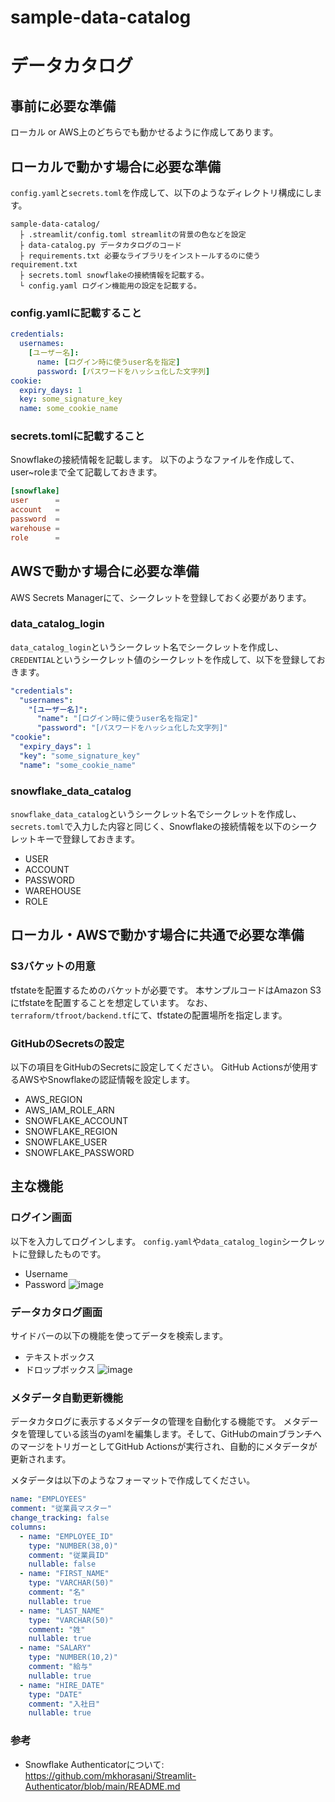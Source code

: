 # sample-data-catalog
  # データカタログ
  ## 事前に必要な準備
  ローカル or AWS上のどちらでも動かせるように作成してあります。
  ## ローカルで動かす場合に必要な準備
  `config.yaml`と`secrets.toml`を作成して、以下のようなディレクトリ構成にします。
  ```
  sample-data-catalog/
    ├ .streamlit/config.toml streamlitの背景の色などを設定
    ├ data-catalog.py データカタログのコード 
    ├ requirements.txt 必要なライブラリをインストールするのに使うrequirement.txt
    ├ secrets.toml snowflakeの接続情報を記載する。
    └ config.yaml ログイン機能用の設定を記載する。
  ```
  ### config.yamlに記載すること
  ```yaml
  credentials:
    usernames:
      [ユーザー名]:
        name: [ログイン時に使うuser名を指定]
        password: [パスワードをハッシュ化した文字列]
  cookie:
    expiry_days: 1
    key: some_signature_key
    name: some_cookie_name
  ```
  ### secrets.tomlに記載すること
  Snowflakeの接続情報を記載します。
  以下のようなファイルを作成して、user~roleまで全て記載しておきます。
  ```toml
  [snowflake]
  user      = 
  account   = 
  password  = 
  warehouse = 
  role      =
  ```



  ## AWSで動かす場合に必要な準備
  AWS Secrets Managerにて、シークレットを登録しておく必要があります。

  ### data_catalog_login
  `data_catalog_login`というシークレット名でシークレットを作成し、
  `CREDENTIAL`というシークレット値のシークレットを作成して、以下を登録しておきます。
  ```yaml
  "credentials":
    "usernames":
      "[ユーザー名]":
        "name": "[ログイン時に使うuser名を指定]"
        "password": "[パスワードをハッシュ化した文字列]"
  "cookie":
    "expiry_days": 1
    "key": "some_signature_key"
    "name": "some_cookie_name"
  ```

  ### snowflake_data_catalog
  `snowflake_data_catalog`というシークレット名でシークレットを作成し、
  `secrets.toml`で入力した内容と同じく、Snowflakeの接続情報を以下のシークレットキーで登録しておきます。
  * USER
  * ACCOUNT
  * PASSWORD
  * WAREHOUSE
  * ROLE

  ## ローカル・AWSで動かす場合に共通で必要な準備
  ### S3バケットの用意
  tfstateを配置するためのバケットが必要です。
  本サンプルコードはAmazon S3にtfstateを配置することを想定しています。
  なお、`terraform/tfroot/backend.tf`にて、tfstateの配置場所を指定します。
  ### GitHubのSecretsの設定
  以下の項目をGitHubのSecretsに設定してください。
  GitHub Actionsが使用するAWSやSnowflakeの認証情報を設定します。
  * AWS_REGION
  * AWS_IAM_ROLE_ARN
  * SNOWFLAKE_ACCOUNT
  * SNOWFLAKE_REGION
  * SNOWFLAKE_USER
  * SNOWFLAKE_PASSWORD

  ## 主な機能
  ### ログイン画面
  以下を入力してログインします。
  `config.yaml`や`data_catalog_login`シークレットに登録したものです。

  * Username
  * Password
  ![image](https://github.com/genda-tech/sample-data-catalog/assets/974175/e8d633ac-23b8-4a43-acfa-26b771fa4ef8)


  ### データカタログ画面
  サイドバーの以下の機能を使ってデータを検索します。
  * テキストボックス
  * ドロップボックス
  ![image](https://github.com/genda-tech/sample-data-catalog/assets/974175/8e1bc67a-5a40-4942-9e8c-8ca633e15af6)

  ### メタデータ自動更新機能
  データカタログに表示するメタデータの管理を自動化する機能です。
  メタデータを管理している該当のyamlを編集します。そして、GitHubのmainブランチへのマージをトリガーとしてGitHub Actionsが実行され、自動的にメタデータが更新されます。
  
  メタデータは以下のようなフォーマットで作成してください。
  ```employees.yaml
  name: "EMPLOYEES"
  comment: "従業員マスター"
  change_tracking: false
  columns:
    - name: "EMPLOYEE_ID"
      type: "NUMBER(38,0)"
      comment: "従業員ID"
      nullable: false
    - name: "FIRST_NAME"
      type: "VARCHAR(50)"
      comment: "名"
      nullable: true
    - name: "LAST_NAME"
      type: "VARCHAR(50)"
      comment: "姓"
      nullable: true
    - name: "SALARY"
      type: "NUMBER(10,2)"
      comment: "給与"
      nullable: true
    - name: "HIRE_DATE"
      type: "DATE"
      comment: "入社日"
      nullable: true
  ```


  ### 参考

  * Snowflake Authenticatorについて: https://github.com/mkhorasani/Streamlit-Authenticator/blob/main/README.md